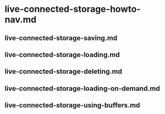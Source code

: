 # live-connected-storage-howto-nav.md

## live-connected-storage-saving.md

## live-connected-storage-loading.md

## live-connected-storage-deleting.md

## live-connected-storage-loading-on-demand.md

## live-connected-storage-using-buffers.md
